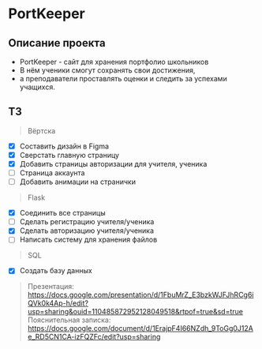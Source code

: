 # PortKeeper

## Описание проекта
* PortKeeper - сайт для хранения портфолио школьников
* В нём ученики смогут сохранять свои достижения,
* а преподаватели проставлять оценки и следить за успехами учащихся.

## ТЗ
> Вёртска
- [x] Составить дизайн в Figma
- [x] Сверстать главную страницу
- [x] Добавить страницы авторизации для учителя, ученика
- [ ] Страница аккаунта
- [ ] Добавить анимации на странички
> Flask
- [x] Соединить все страницы
- [ ] Сделать регистрацию учителя/ученика
- [x] Сделать авторизацию учителя/ученика
- [ ] Написать систему для хранения файлов
> SQL
- [x] Создать базу данных

> Презентация: https://docs.google.com/presentation/d/1FbuMrZ_E3bzkWJFJhRCg6iQVk0k4Ap-h/edit?usp=sharing&ouid=110485872952128049518&rtpof=true&sd=true
> Пояснительная записка: https://docs.google.com/document/d/1ErajpF4I66NZdh_9ToGg0J12Ae_RD5CN1CA-izFQZFc/edit?usp=sharing
